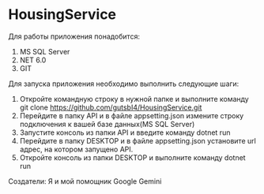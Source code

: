 # HousingService
Для работы приложения понадобится:
1. MS SQL Server
2. NET 6.0
3. GIT

Для запуска приложения необходимо выполнить следующие шаги:
1. Откройте командную строку в нужной папке и выполните команду git clone https://github.com/gutsbI4/HousingService.git
2. Перейдите в папку API и в файле appsetting.json измените строку подключения к вашей базе данных(MS SQL Server)
3. Запустите консоль из папки API и введите команду dotnet run
4. Перейдите в папку DESKTOP и в файле appsetting.json установите url адрес, на котором запущено API.
5. Откройте консоль из папки DESKTOP и выполните команду dotnet run

Создатели: Я и мой помощник Google Gemini
